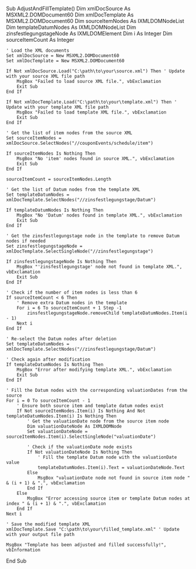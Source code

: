 Sub AdjustAndFillTemplate()
    Dim xmlDocSource As MSXML2.DOMDocument60
    Dim xmlDocTemplate As MSXML2.DOMDocument60
    Dim sourceItemNodes As IXMLDOMNodeList
    Dim templateDatumNodes As IXMLDOMNodeList
    Dim zinsfestlegungstageNode As IXMLDOMElement
    Dim i As Integer
    Dim sourceItemCount As Integer
    
    ' Load the XML documents
    Set xmlDocSource = New MSXML2.DOMDocument60
    Set xmlDocTemplate = New MSXML2.DOMDocument60
    
    If Not xmlDocSource.Load("C:\path\to\your\source.xml") Then ' Update with your source XML file path
        MsgBox "Failed to load source XML file.", vbExclamation
        Exit Sub
    End If
    
    If Not xmlDocTemplate.Load("C:\path\to\your\template.xml") Then ' Update with your template XML file path
        MsgBox "Failed to load template XML file.", vbExclamation
        Exit Sub
    End If
    
    ' Get the list of item nodes from the source XML
    Set sourceItemNodes = xmlDocSource.SelectNodes("//couponEvents/schedule/item")
    
    If sourceItemNodes Is Nothing Then
        MsgBox "No 'item' nodes found in source XML.", vbExclamation
        Exit Sub
    End If
    
    sourceItemCount = sourceItemNodes.Length
    
    ' Get the list of Datum nodes from the template XML
    Set templateDatumNodes = xmlDocTemplate.SelectNodes("//zinsfestlegungstage/Datum")
    
    If templateDatumNodes Is Nothing Then
        MsgBox "No 'Datum' nodes found in template XML.", vbExclamation
        Exit Sub
    End If
    
    ' Get the zinsfestlegungstage node in the template to remove Datum nodes if needed
    Set zinsfestlegungstageNode = xmlDocTemplate.SelectSingleNode("//zinsfestlegungstage")
    
    If zinsfestlegungstageNode Is Nothing Then
        MsgBox "'zinsfestlegungstage' node not found in template XML.", vbExclamation
        Exit Sub
    End If
    
    ' Check if the number of item nodes is less than 6
    If sourceItemCount < 6 Then
        ' Remove extra Datum nodes in the template
        For i = 6 To sourceItemCount + 1 Step -1
            zinsfestlegungstageNode.removeChild templateDatumNodes.Item(i - 1)
        Next i
    End If
    
    ' Re-select the Datum nodes after deletion
    Set templateDatumNodes = xmlDocTemplate.SelectNodes("//zinsfestlegungstage/Datum")
    
    ' Check again after modification
    If templateDatumNodes Is Nothing Then
        MsgBox "Error after modifying template XML.", vbExclamation
        Exit Sub
    End If
    
    ' Fill the Datum nodes with the corresponding valuationDates from the source
    For i = 0 To sourceItemCount - 1
        ' Ensure both source item and template datum nodes exist
        If Not sourceItemNodes.Item(i) Is Nothing And Not templateDatumNodes.Item(i) Is Nothing Then
            ' Get the valuationDate node from the source item node
            Dim valuationDateNode As IXMLDOMNode
            Set valuationDateNode = sourceItemNodes.Item(i).SelectSingleNode("valuationDate")
            
            ' Check if the valuationDate node exists
            If Not valuationDateNode Is Nothing Then
                ' Fill the template Datum node with the valuationDate value
                templateDatumNodes.Item(i).Text = valuationDateNode.Text
            Else
                MsgBox "valuationDate node not found in source item node " & (i + 1) & ".", vbExclamation
            End If
        Else
            MsgBox "Error accessing source item or template Datum nodes at index " & (i + 1) & ".", vbExclamation
        End If
    Next i
    
    ' Save the modified template XML
    xmlDocTemplate.Save "C:\path\to\your\filled_template.xml" ' Update with your output file path
    
    MsgBox "Template has been adjusted and filled successfully!", vbInformation
End Sub
